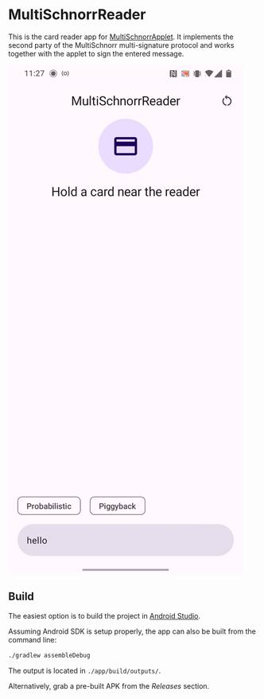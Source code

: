 # MultiSchnorrReader

This is the card reader app for [MultiSchnorrApplet](https://github.com/jjanku/MultiSchnorrApplet). It implements the second party of the MultiSchnorr multi-signature protocol and works together with the applet to sign the entered message.

![App demo](docs/res/demo.gif)

## Build

The easiest option is to build the project in [Android Studio](https://developer.android.com/studio).

Assuming Android SDK is setup properly, the app can also be built from the command line:

```bash
./gradlew assembleDebug
```

The output is located in `./app/build/outputs/`.

Alternatively, grab a pre-built APK from the _Releases_ section.
